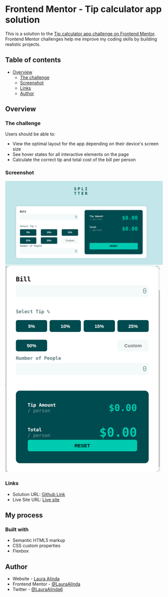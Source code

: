 # Frontend Mentor - Tip calculator app solution

This is a solution to the [Tip calculator app challenge on Frontend Mentor](https://www.frontendmentor.io/challenges/tip-calculator-app-ugJNGbJUX). Frontend Mentor challenges help me improve my coding skills by building realistic projects.

## Table of contents

- [Overview](#overview)
  - [The challenge](#the-challenge)
  - [Screenshot](#screenshot)
  - [Links](#links)
  - [Author](#author)
  


## Overview

### The challenge

Users should be able to:

- View the optimal layout for the app depending on their device's screen size
- See hover states for all interactive elements on the page
- Calculate the correct tip and total cost of the bill per person

### Screenshot

![DesktopView Screenshot](./Calc1.png)
![MobileView Screenshot](./Calc2.png)

### Links

- Solution URL: [Github Link](https://github.com/Lauraalinda/Front-end-mentor-challenge-Tip-Calculator)
- Live Site URL: [Live site]()

## My process

### Built with

- Semantic HTML5 markup
- CSS custom properties
- Flexbox

## Author

- Website - [Laura Alinda](https://poetic-narwhal-715626.netlify.app/)
- Frontend Mentor - [@LauraAlinda](https://www.frontendmentor.io/profile/LauraAlinda)
- Twitter - [@LauraAlinda6](https://www.twitter.com/LauraAlinda6)





